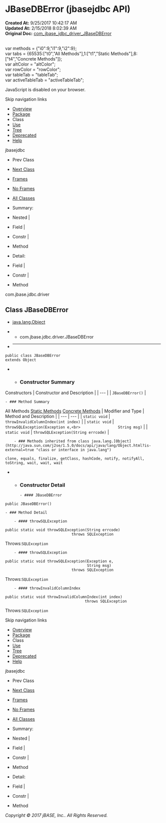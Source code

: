 # JBaseDBError (jbasejdbc   API)

**Created At:** 9/25/2017 10:42:17 AM  
**Updated At:** 2/15/2018 8:02:39 AM  
**Original Doc:** [com_jbase_jdbc_driver_JBaseDBError](https://docs.jbase.com/39230-driver/com_jbase_jdbc_driver_JBaseDBError)  

<!--<br>    try {<br>        if (location.href.indexOf('is-external=true') == -1) {<br>            parent.document.title="JBaseDBError (jbasejdbc   API)";<br>        }<br>    }<br>    catch(err) {<br>    }<br>//--><br>var methods = {"i0":9,"i1":9,"i2":9};<br>var tabs = {65535:["t0","All Methods"],1:["t1","Static Methods"],8:["t4","Concrete Methods"]};<br>var altColor = "altColor";<br>var rowColor = "rowColor";<br>var tableTab = "tableTab";<br>var activeTableTab = "activeTableTab";
JavaScript is disabled on your browser.

Skip navigation links

- [Overview](../../../../overview-summary.html)
- [Package](./../com.jbase.jdbc.driver-%28jbasejdbc---api%29)
- Class
- [Use](./../class-use/uses-of-class-com.jbase.jdbc.driver.jbasedberror-%28jbasejdbc---api%29)
- [Tree](./../com.jbase.jdbc.driver-class-hierarchy-%28jbasejdbc---api%29)
- [Deprecated](../../../../deprecated-list.html)
- [Help](../../../../help-doc.html)


jbasejdbc <br>

- Prev Class
- [Next Class](./../jbasejdbcdriver-%28jbasejdbc---api%29 "class in com.jbase.jdbc.driver")


- [Frames](./.)
- [No Frames](./.)


- [All Classes](../../../../allclasses-noframe.html)


<!--<br>  allClassesLink = document.getElementById("allclasses\_navbar\_top");<br>  if(window==top) {<br>    allClassesLink.style.display = "block";<br>  }<br>  else {<br>    allClassesLink.style.display = "none";<br>  }<br>  //-->

- Summary:
- Nested |
- Field |
- Constr |
- Method


- Detail:
- Field |
- Constr |
- Method

com.jbase.jdbc.driver

## Class JBaseDBError

- [java.lang.Object](http://java.sun.com/j2se/1.5.0/docs/api/java/lang/Object.html?is-external=true "class or interface in java.lang")
- - com.jbase.jdbc.driver.JBaseDBError


- * * *


```
public class JBaseDBError
extends Object
```

- - ### Constructor Summary


Constructors | Constructor and Description |
| --- |
| `JBaseDBError()`  |


    - ### Method Summary


All Methods [Static Methods](javascript:show%281%29;) [Concrete Methods](javascript:show%288%29;) | Modifier and Type | Method and Description |
| --- | --- |
| `static void` | `throwInvalidColumnIndex(int index)`  |
| `static void` | `throwSQLException(Exception e,<br>                 String msg)`  |
| `static void` | `throwSQLException(String errcode)`  |


        - ### Methods inherited from class java.lang.[Object](http://java.sun.com/j2se/1.5.0/docs/api/java/lang/Object.html?is-external=true "class or interface in java.lang")
`clone, equals, finalize, getClass, hashCode, notify, notifyAll, toString, wait, wait, wait`

- - ### Constructor Detail

        - #### JBaseDBError

```
public JBaseDBError()
```


    - ### Method Detail

        - #### throwSQLException

```
public static void throwSQLException(String errcode)
                              throws SQLException
```
Throws:`SQLException`


        - #### throwSQLException

```
public static void throwSQLException(Exception e,
                                     String msg)
                              throws SQLException
```
Throws:`SQLException`


        - #### throwInvalidColumnIndex

```
public static void throwInvalidColumnIndex(int index)
                                    throws SQLException
```
Throws:`SQLException`

Skip navigation links

- [Overview](../../../../overview-summary.html)
- [Package](./../com.jbase.jdbc.driver-%28jbasejdbc---api%29)
- Class
- [Use](./../class-use/uses-of-class-com.jbase.jdbc.driver.jbasedberror-%28jbasejdbc---api%29)
- [Tree](./../com.jbase.jdbc.driver-class-hierarchy-%28jbasejdbc---api%29)
- [Deprecated](../../../../deprecated-list.html)
- [Help](../../../../help-doc.html)


jbasejdbc <br>

- Prev Class
- [Next Class](./../jbasejdbcdriver-%28jbasejdbc---api%29 "class in com.jbase.jdbc.driver")


- [Frames](./.)
- [No Frames](./.)


- [All Classes](../../../../allclasses-noframe.html)


<!--<br>  allClassesLink = document.getElementById("allclasses\_navbar\_bottom");<br>  if(window==top) {<br>    allClassesLink.style.display = "block";<br>  }<br>  else {<br>    allClassesLink.style.display = "none";<br>  }<br>  //-->

- Summary:
- Nested |
- Field |
- Constr |
- Method


- Detail:
- Field |
- Constr |
- Method

*Copyright © 2017 jBASE, Inc.. All Rights Reserved.*
